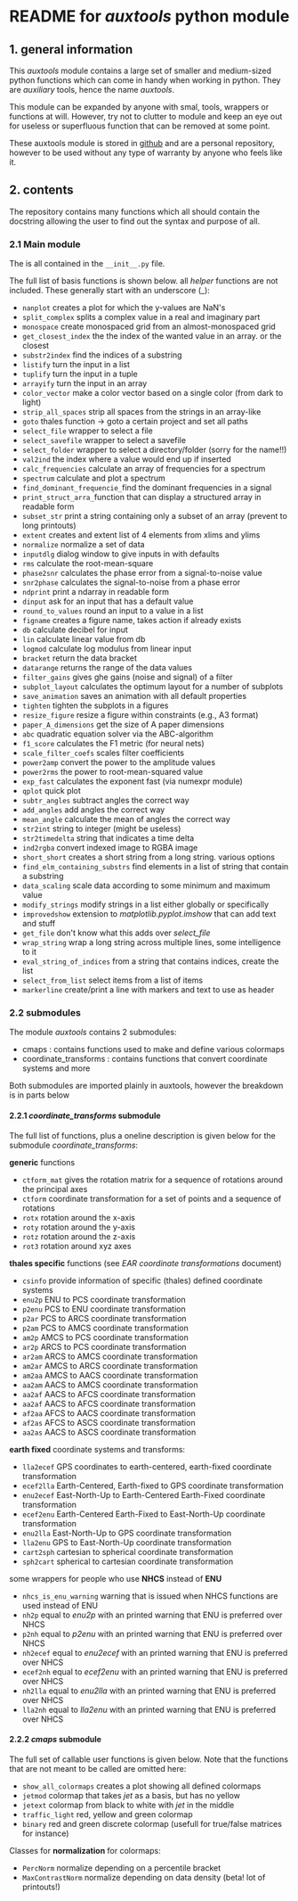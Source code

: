# README for _auxtools_ python module

## 1. general information

This *auxtools* module contains a large set of smaller and medium-sized python functions which can come in handy when working in python. They are _auxiliary_ tools, hence the name *auxtools*.

This module can be expanded by anyone with smal, tools, wrappers or functions at will. However, try not to clutter to module and keep an eye out for useless or superfluous function that can be removed at some point.

These auxtools module is stored in [github](https://github.com/joriskampman/auxtools.git) and are a personal repository, however to be used without any type of warranty by anyone who feels like it.

## 2. contents

The repository contains many functions which all should contain the docstring allowing the user to find out the syntax and purpose of all.

### 2.1 Main module

The is all contained in the `__init__.py` file. 

The full list of basis functions is shown below. all _helper_ functions are not included. These
generally start with an underscore (_):
- `nanplot` creates a plot for which the y-values are NaN's
- `split_complex` splits a complex value in a real and imaginary part
- `monospace` create monospaced grid from an almost-monospaced grid
- `get_closest_index` the the index of the wanted value in an array. or the closest
- `substr2index` find the indices of a substring
- `listify` turn the input in a list
- `tuplify` turn the input in a tuple
- `arrayify` turn the input in an array
- `color_vector` make a color vector based on a single color (from dark to light)
- `strip_all_spaces` strip all spaces from the strings in an array-like
- `goto` thales function -> goto a certain project and set all paths
- `select_file` wrapper to select a file
- `select_savefile` wrapper to select a savefile
- `select_folder` wrapper to select a directory/folder (sorry for the name!!)
- `val2ind` the index where a value would end up if inserted
- `calc_frequencies` calculate an array of frequencies for a spectrum
- `spectrum` calculate and plot a spectrum
- `find_dominant_frequencie_`find the dominant frequencies in a signal
- `print_struct_arra_`function that can display a structured array in readable form
- `subset_str` print a string containing only a subset of an array (prevent to long printouts)
- `extent` creates and extent list of 4 elements from xlims and  ylims
- `normalize` normalize a set of data
- `inputdlg` dialog window to give inputs in with defaults
- `rms` calculate the root-mean-square
- `phase2snr` calculates the phase error from a signal-to-noise value
- `snr2phase` calculates the signal-to-noise from a phase error
- `ndprint` print a ndarray in readable form
- `dinput` ask for an input that has a default value
- `round_to_values` round an input to a value in a list
- `figname` creates a figure name, takes action if already exists
- `db` calculate decibel for input
- `lin` calculate linear value from db
- `logmod` calculate log modulus from linear input
- `bracket` return the data bracket
- `datarange` returns the range of the data values
- `filter_gains` gives ghe gains (noise and signal) of a filter
- `subplot_layout` calculates the optimum layout for a number of subplots
- `save_animation` saves an animation with all default properties
- `tighten` tighten the subplots in a figures
- `resize_figure` resize a figure within constraints (e.g., A3 format)
- `paper_A_dimensions` get the size of A<x> paper dimensions
- `abc` quadratic equation solver via the ABC-algorithm
- `f1_score` calculates the F1 metric (for neural nets)
- `scale_filter_coefs` scales filter coefficients
- `power2amp` convert the power to the amplitude values
- `power2rms` the power to root-mean-squared value
- `exp_fast` calculates the exponent fast (via numexpr module)
- `qplot` quick plot
- `subtr_angles` subtract angles the correct way
- `add_angles` add angles the correct way
- `mean_angle` calculate the mean of angles the correct way
- `str2int` string to integer (might be useless)
- `str2timedelta` string that indicates a time delta
- `ind2rgba` convert indexed image to RGBA image
- `short_short` creates a short string from a long string. various options
- `find_elm_containing_substrs` find elements in a list of string that contain a substring
- `data_scaling` scale data according to some minimum and maximum value
- `modify_strings` modify strings in a list either globally or specifically
- `improvedshow` extension to _matplotlib.pyplot.imshow_ that can add text and stuff
- `get_file` don't know what this adds over _select_file_
- `wrap_string` wrap a long string across multiple lines, some intelligence to it
- `eval_string_of_indices` from a string that contains indices, create the list
- `select_from_list` select items from a list of items
- `markerline` create/print a line with markers and text to use as header

### 2.2 submodules
The module _auxtools_ contains 2 submodules:
- cmaps : contains functions used to make and define various colormaps
- coordinate_transforms : contains functions that convert coordinate systems and more

Both submodules are imported plainly in auxtools, however the breakdown is in parts below

#### 2.2.1 _coordinate_transforms_ submodule

The full list of functions, plus a oneline description is given below for the submodule
_coordinate_transforms_:

__generic__ functions
- `ctform_mat` gives the rotation matrix for a sequence of rotations around the principal axes
- `ctform` coordinate transformation for a set of points and a sequence of rotations
- `rotx` rotation around the x-axis
- `roty` rotation around the y-axis
- `rotz` rotation around the z-axis
- `rot3` rotation around xyz axes

__thales specific__ functions (see _EAR coordinate transformations_ document)
- `csinfo` provide information of specific (thales) defined coordinate systems
- `enu2p` ENU to PCS coordinate transformation
- `p2enu` PCS to ENU coordinate transformation
- `p2ar` PCS to ARCS coordinate transformation
- `p2am` PCS to AMCS coordinate transformation
- `am2p` AMCS to PCS coordinate transformation
- `ar2p` ARCS to PCS coordinate transformation
- `ar2am` ARCS to AMCS coordinate transformation
- `am2ar` AMCS to ARCS coordinate transformation
- `am2aa` AMCS to AACS coordinate transformation
- `aa2am` AACS to AMCS coordinate transformation
- `aa2af` AACS to AFCS coordinate transformation
- `aa2af` AACS to AFCS coordinate transformation
- `af2aa` AFCS to AACS coordinate transformation
- `af2as` AFCS to ASCS coordinate transformation
- `aa2as` AACS to ASCS coordinate transformation

__earth fixed__ coordinate systems and transforms:
- `lla2ecef` GPS coordinates to earth-centered, earth-fixed coordinate transformation
- `ecef2lla` Earth-Centered, Earth-fixed to GPS coordinate transformation
- `enu2ecef` East-North-Up to Earth-Centered Earth-Fixed coordinate transformation
- `ecef2enu` Earth-Centered Earth-Fixed to East-North-Up coordinate transformation
- `enu2lla` East-North-Up to GPS coordinate transformation
- `lla2enu` GPS to East-North-Up coordinate transformation
- `cart2sph` cartesian to spherical coordinate transformation
- `sph2cart` spherical to cartesian coordinate transformation

some wrappers for people who use __NHCS__ instead of __ENU__
- `nhcs_is_enu_warning` warning that is issued when NHCS functions are used instead of ENU
- `nh2p` equal to _enu2p_ with an printed warning that ENU is preferred over NHCS
- `p2nh` equal to _p2enu_ with an printed warning that ENU is preferred over NHCS
- `nh2ecef` equal to _enu2ecef_ with an printed warning that ENU is preferred over NHCS
- `ecef2nh` equal to _ecef2enu_ with an printed warning that ENU is preferred over NHCS
- `nh2lla` equal to _enu2lla_ with an printed warning that ENU is preferred over NHCS
- `lla2nh` equal to _lla2enu_ with an printed warning that ENU is preferred over NHCS

#### 2.2.2 _cmaps_ submodule

The full set of callable user functions is given below. Note that the functions that are not
meant to be called are omitted here:

- `show_all_colormaps` creates a plot showing all defined colormaps
- `jetmod` colormap that takes _jet_ as a basis, but has no yellow
- `jetext` colormap from black to white with _jet_ in the middle
- `traffic_light` red, yellow and green colormap
- `binary` red and green discrete colormap (usefull for true/false matrices for instance)

Classes for __normalization__ for colormaps:
- `PercNorm` normalize depending on a percentile bracket
- `MaxContrastNorm` normalize depending on data density (beta! lot of printouts!)
